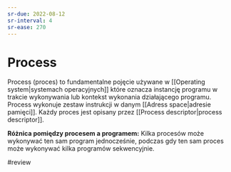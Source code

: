 ```yaml
---
sr-due: 2022-08-12
sr-interval: 4
sr-ease: 270
---
```


# Process
Process (proces) to fundamentalne pojęcie używane w [[Operating system|systemach operacyjnych]] które oznacza instancję programu w trakcie wykonywania lub kontekst wykonania działającego programu. Process wykonuje zestaw instrukcji w danym [[Adress space|adresie pamięci]]. Każdy proces jest opisany przez [[Process descriptor|process descriptor]].

**Różnica pomiędzy procesem a programem:**
Kilka procesów może wykonywać ten sam program jednocześnie, podczas gdy ten sam proces może wykonywać kilka programów sekwencyjnie.

#review


